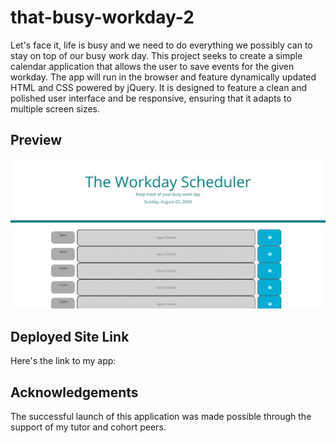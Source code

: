 # that-busy-workday-2
Let's face it, life is busy and we need to do everything we possibly can to stay on top of our busy work day. 
This project seeks to create a simple calendar application that allows the user to save events for the given workday. The app will run in the browser and feature dynamically updated HTML and CSS powered by jQuery. It is designed to feature a clean and polished user interface and be responsive, ensuring that it adapts to multiple screen sizes.

## Preview
![alt-text](workday.gif)

## Deployed Site Link
Here's the link to my app:  

## Acknowledgements
The successful launch of this application was made possible through the support of my tutor and cohort peers.  
